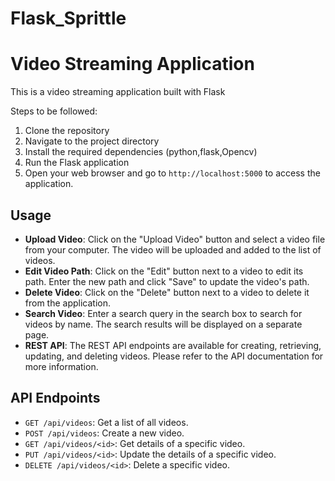 # Flask_Sprittle

# Video Streaming Application

This is a video streaming application built with Flask


Steps to be followed:

1. Clone the repository
2. Navigate to the project directory
3. Install the required dependencies (python,flask,Opencv)
4. Run the Flask application
5. Open your web browser and go to `http://localhost:5000` to access the application.

## Usage

- **Upload Video**: Click on the "Upload Video" button and select a video file from your computer. The video will be uploaded and added to the list of videos.
- **Edit Video Path**: Click on the "Edit" button next to a video to edit its path. Enter the new path and click "Save" to update the video's path.
- **Delete Video**: Click on the "Delete" button next to a video to delete it from the application.
- **Search Video**: Enter a search query in the search box to search for videos by name. The search results will be displayed on a separate page.
- **REST API**: The REST API endpoints are available for creating, retrieving, updating, and deleting videos. Please refer to the API documentation for more information.

## API Endpoints

- `GET /api/videos`: Get a list of all videos.
- `POST /api/videos`: Create a new video.
- `GET /api/videos/<id>`: Get details of a specific video.
- `PUT /api/videos/<id>`: Update the details of a specific video.
- `DELETE /api/videos/<id>`: Delete a specific video.








